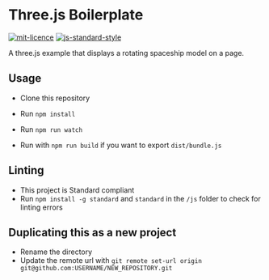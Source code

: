 # Three.js Boilerplate

[![mit-licence](http://img.shields.io/:license-mit-blue.svg)](http://opensource.org/licenses/MIT) [![js-standard-style](https://img.shields.io/badge/code%20style-standard-brightgreen.svg?style=flat)](https://github.com/feross/standard)

A three.js example that displays a rotating spaceship model on a page.

## Usage

 - Clone this repository
 - Run `npm install`
 - Run `npm run watch`

 - Run with `npm run build` if you want to export `dist/bundle.js`

## Linting

 - This project is Standard compliant
 - Run `npm install -g standard` and `standard` in the `/js` folder to check for linting errors

## Duplicating this as a new project

- Rename the directory
- Update the remote url with `git remote set-url origin git@github.com:USERNAME/NEW_REPOSITORY.git`
